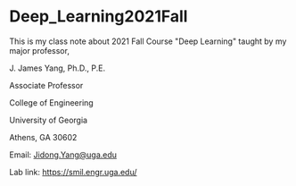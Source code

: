 # Deep_Learning2021Fall
This is my class note about 2021 Fall Course "Deep Learning" taught by my major professor,  

J. James Yang, Ph.D., P.E. 

Associate Professor 

College of Engineering 

University of Georgia 

Athens, GA 30602 

Email: Jidong.Yang@uga.edu 

Lab link: https://smil.engr.uga.edu/  
